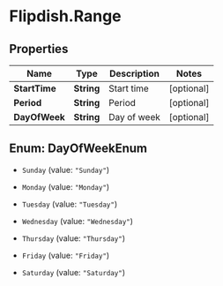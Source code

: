 # Flipdish.Range

## Properties

Name | Type | Description | Notes
------------ | ------------- | ------------- | -------------
**StartTime** | **String** | Start time | [optional] 
**Period** | **String** | Period | [optional] 
**DayOfWeek** | **String** | Day of week | [optional] 



## Enum: DayOfWeekEnum


* `Sunday` (value: `"Sunday"`)

* `Monday` (value: `"Monday"`)

* `Tuesday` (value: `"Tuesday"`)

* `Wednesday` (value: `"Wednesday"`)

* `Thursday` (value: `"Thursday"`)

* `Friday` (value: `"Friday"`)

* `Saturday` (value: `"Saturday"`)




